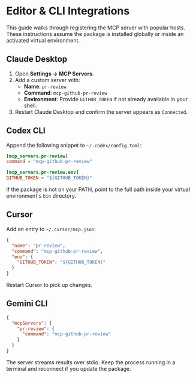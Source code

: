 # Editor & CLI Integrations

This guide walks through registering the MCP server with popular hosts. These instructions assume the package is installed globally or inside an activated virtual environment.

## Claude Desktop

1. Open **Settings → MCP Servers**.
2. Add a custom server with:
   - **Name**: `pr-review`
   - **Command**: `mcp-github-pr-review`
   - **Environment**: Provide `GITHUB_TOKEN` if not already available in your shell.
3. Restart Claude Desktop and confirm the server appears as `Connected`.

## Codex CLI

Append the following snippet to `~/.codex/config.toml`:

```toml
[mcp_servers.pr-review]
command = "mcp-github-pr-review"

[mcp_servers.pr-review.env]
GITHUB_TOKEN = "${GITHUB_TOKEN}"
```

If the package is not on your PATH, point to the full path inside your virtual environment's `bin` directory.

## Cursor

Add an entry to `~/.cursor/mcp.json`:

```json
{
  "name": "pr-review",
  "command": "mcp-github-pr-review",
  "env": {
    "GITHUB_TOKEN": "${GITHUB_TOKEN}"
  }
}
```

Restart Cursor to pick up changes.

## Gemini CLI

```json
{
  "mcpServers": {
    "pr-review": {
      "command": "mcp-github-pr-review"
    }
  }
}
```

The server streams results over stdio. Keep the process running in a terminal and reconnect if you update the package.
